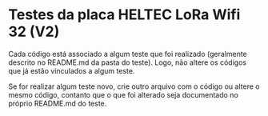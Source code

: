 # Testes da placa HELTEC LoRa Wifi 32 (V2)

Cada código está associado a algum teste que foi realizado (geralmente descrito no README.md da pasta do teste). Logo, não altere os códigos que já estão vinculados a algum teste.

Se for realizar algum teste novo, crie outro arquivo com o código ou altere o mesmo código, contanto que o que foi alterado seja documentado no próprio README.md do teste.